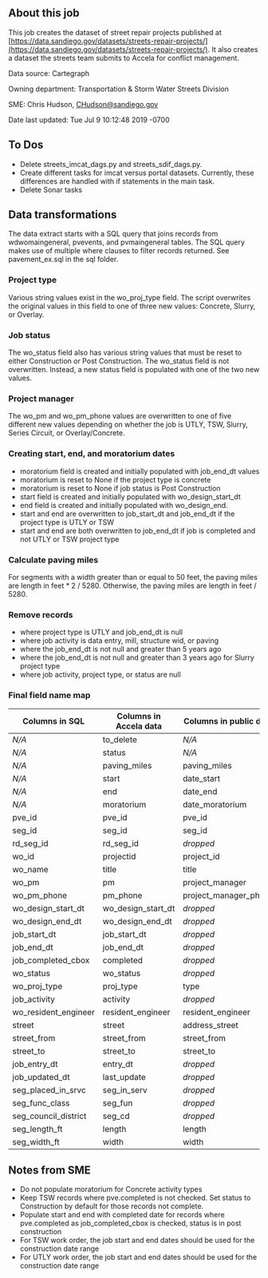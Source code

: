 ## About this job

This job creates the dataset of street repair projects published at [https://data.sandiego.gov/datasets/streets-repair-projects/](https://data.sandiego.gov/datasets/streets-repair-projects/). It also creates a dataset the streets team submits to Accela for conflict management.

Data source: Cartegraph

Owning department: Transportation & Storm Water Streets Division

SME: Chris Hudson, CHudson@sandiego.gov

Date last updated: Tue Jul 9 10:12:48 2019 -0700

## To Dos

- Delete streets_imcat_dags.py and streets_sdif_dags.py.
- Create different tasks for imcat versus portal datasets. Currently, these differences are handled with if statements in the main task.
- Delete Sonar tasks

## Data transformations

The data extract starts with a SQL query that joins records from wdwomaingeneral, pvevents, and pvmaingeneral tables. The SQL query makes use of multiple where clauses to filter records returned. See pavement_ex.sql in the sql folder.

### Project type

Various string values exist in the wo_proj_type field. The script overwrites the original values in this field to one of three new values: Concrete, Slurry, or Overlay.

### Job status

The wo_status field also has various string values that must be reset to either Construction or Post Construction. The wo_status field is not overwritten. Instead, a new status field is populated with one of the two new values.

### Project manager

The wo_pm and wo_pm_phone values are overwritten to one of five different new values depending on whether the job is UTLY, TSW, Slurry, Series Circuit, or Overlay/Concrete.

###  Creating start, end, and moratorium dates

- moratorium field is created and initially populated with job_end_dt values
- moratorium is reset to None if the project type is concrete
- moratorium is reset to None if job status is Post Construction
- start field is created and initially populated with wo_design_start_dt
- end field is created and initially populated with wo_design_end.
- start and end are overwritten to job_start_dt and job_end_dt if the project type is UTLY or TSW
- start and end are both overwritten to job_end_dt if job is completed and not UTLY or TSW project type

### Calculate paving miles

For segments with a width greater than or equal to 50 feet, the paving miles are length in feet * 2 / 5280. Otherwise, the paving miles are length in feet / 5280.

### Remove records

- where project type is UTLY and job_end_dt is null
- where job activity is data entry, mill, structure wid, or paving
- where the job_end_dt is not null and greater than 5 years ago
- where the job_end_dt is not null and greater than 3 years ago for Slurry project type
- where job activity, project type, or status are null

### Final field name map

| Columns in SQL | Columns in Accela data |Columns in public data |
| ------ | ------ | ------ |
| *N/A* | to_delete | *N/A* |
| *N/A* | status | *N/A* |
| *N/A* | paving_miles | paving_miles |
| *N/A* | start | date_start |
| *N/A* | end | date_end |
| *N/A* | moratorium | date_moratorium |
| pve_id | pve_id | pve_id |
| seg_id | seg_id | seg_id |
| rd_seg_id | rd_seg_id | *dropped* |
| wo_id | projectid | project_id |
| wo_name | title | title |
| wo_pm | pm | project_manager |
| wo_pm_phone | pm_phone | project_manager_phone |
| wo_design_start_dt | wo_design_start_dt | *dropped* |
| wo_design_end_dt | wo_design_end_dt | *dropped* |
| job_start_dt | job_start_dt | *dropped* |
| job_end_dt | job_end_dt | *dropped* |
| job_completed_cbox | completed | *dropped* |
| wo_status | wo_status | *dropped* |
| wo_proj_type | proj_type | type |
| job_activity | activity | *dropped* |
| wo_resident_engineer | resident_engineer | resident_engineer |
| street | street | address_street |
| street_from | street_from | street_from |
| street_to | street_to | street_to |
| job_entry_dt | entry_dt | *dropped* |
| job_updated_dt | last_update | *dropped* |
| seg_placed_in_srvc | seg_in_serv | *dropped* |
| seg_func_class | seg_fun | *dropped* |
| seg_council_district | seg_cd | *dropped* |
| seg_length_ft | length | length |
| seg_width_ft | width | width |

## Notes from SME

- Do not populate moratorium for Concrete activity types
- Keep TSW records where pve.completed is not checked. Set status to Construction by default for those records not complete.
- Populate start and end with completed date for records where pve.completed as job_completed_cbox is checked, status is in post construction
- For TSW work order, the job start and end dates should be used for the construction date range
- For UTLY work order, the job start and end dates should be used for the construction date range



